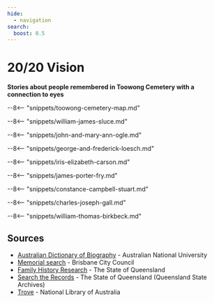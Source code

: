```yaml
---
hide:
  - navigation
search:
  boost: 0.5  
---
```


# 20/20 Vision 

**Stories about people remembered in Toowong Cemetery with a connection to eyes**


--8<-- "snippets/toowong-cemetery-map.md"

<!-- 

???+ directions "Directions" 

    Starting point
    Walking directions to first headstone... is the grave of...
    
    ![](../assets/404.png){ width="15%" }

-->

--8<-- "snippets/william-james-sluce.md"

<!-- 

??? directions "Directions" 

    
    Walking directions to next headstone... is the grave of...
    
    ![](../assets/404.png){ width="15%" }
    
-->

--8<-- "snippets/john-and-mary-ann-ogle.md"

--8<-- "snippets/george-and-frederick-loesch.md"

--8<-- "snippets/iris-elizabeth-carson.md"

--8<-- "snippets/james-porter-fry.md"

--8<-- "snippets/constance-campbell-stuart.md"

--8<-- "snippets/charles-joseph-gall.md"

--8<-- "snippets/william-thomas-birkbeck.md"


## Sources

- [Australian Dictionary of Biography](https://adb.anu.edu.au) - Australian National University
- [Memorial search](https://brisbane.discovereverafter.com) - Brisbane City Council
- [Family History Research](https://www.familyhistory.bdm.qld.gov.au) - The State of Queensland
- [Search the Records](https://www.qld.gov.au/recreation/arts/heritage/archives/search-the-records) - The State of Queensland (Queensland State Archives)
- [Trove](https://trove.nla.gov.au) - National Library of Australia

<div class="noprint" markdown="1">

<!--
## Brochure

**[Download this walk](../assets/guides/2020-vision.pdf)** - designed to be printed and folded in half to make an A5 brochure.

</div>
-->
